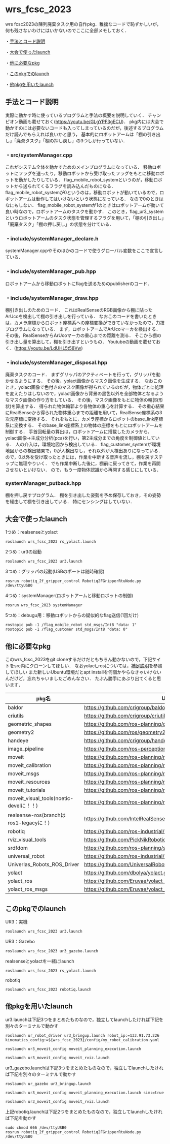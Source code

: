 # wrs_fcsc_2023
wrs fcsc2023の陳列廃棄タスク用の自作pkg．稚拙なコードで恥ずかしいが，何も残さないわけにはいかないのでここに全部メモしておく．

・[手法とコード説明](https://github.com/ryocan/wrs_fcsc_2023/tree/main#%E6%89%8B%E6%B3%95%E3%81%A8%E3%82%B3%E3%83%BC%E3%83%89%E8%AA%AC%E6%98%8E)

・[大会で使ったlaunch](https://github.com/ryocan/wrs_fcsc_2023/tree/main#%E5%A4%A7%E4%BC%9A%E3%81%A7%E4%BD%BF%E3%81%A3%E3%81%9Flaunch:~:text=%E3%81%84%E3%81%9Flaunch-,%E5%A4%A7%E4%BC%9A%E3%81%A7%E4%BD%BF%E3%81%A3%E3%81%9Flaunch,-1%E3%81%A4%E3%82%81%EF%BC%9Arealsense)

・[他に必要なpkg](https://github.com/ryocan/wrs_fcsc_2023/tree/main#%E4%BB%96%E3%81%AB%E5%BF%85%E8%A6%81%E3%81%AApkg)

・[このpkgでのlaunch](https://github.com/ryocan/wrs_fcsc_2023/tree/main#%E3%81%93%E3%81%AEpkg%E3%81%A7%E3%81%AElaunch)

・[他pkgを用いたlaunch](https://github.com/ryocan/wrs_fcsc_2023/tree/main#%E4%BB%96pkg%E3%82%92%E7%94%A8%E3%81%84%E3%81%9Flaunch)

## 手法とコード説明
実際に動かす時に使っているプログラムと手法の概要を説明していく．
チャンピオン動画も載せておく(https://youtu.be/GLgYPF3gECU)．
pkg内には大会で動かすのには必要ないコードも入ってしまっているのだが，後述するプログラムだけ読んでもらえれば良いかと思う，
基本的にロボットアームは「棚の引き出し」「廃棄タスク」「棚の押し戻し」の3つしか行っていない．

### ・src/systemManager.cpp

これがシステム全体を動かすためのメインプログラムになっている．
移動ロボットにフラグを送ったり，移動ロボットから受け取ったフラグをもとに移動ロボットを動かしたりしている．
flag_mobile_robot_systemというのが，移動ロボットから送られてくるフラグを読み込んだものになる．
flag_mobile_robot_systemが0というのは，移動ロボットが動いているので，ロボットアームは動作してはいけないという状態になっている．
なので0のときはなにもしない．
flag_mobile_robot_systemが1のときはロボットアームが動いて良い時なので，ロボットアームのタスクを動かす．
このとき，flag_ur3_systemというロボットアームのタスク状態を管理するフラグを用いて，「棚の引き出し」「廃棄タスク」「棚の押し戻し」の状態を分けている．

### ・include/systemManager_declare.h

systemManager.cppやそのほかのコードで使うグローバル変数をここで宣言している．

### ・include/systemManager_pub.hpp

ロボットアームから移動ロボットにflagを送るためのpublisherのコード．

### ・include/systemManager_draw.hpp

棚引き出しのためのコード．
これはRealSenseのRGB画像から棚に貼ったArUcoを検出して棚の引き出しを行っている．
なおこのコードを書いたときは，カメラ座標からロボット座標系への座標変換ができていなかったので，力技プログラムになっている．
まず，ロボットアームでArUcoマーカを検出する．
その後，RealSenseからArUcoマーカの重心までの距離を測る．
そこから棚の引き出し量を算出して，棚を引き出すというもの．
Youtubeの動画を載せておく．(https://youtu.be/LdUHL5t58Vw)

### ・include/systemManager_disposal.hpp

廃棄タスクのコード．
まずグリッパのアクティベートを行って，グリッパを動かせるようにする．
その後，yolact画像からマスク画像を生成する．
なおこのとき，yolact画像で色付きのマスク画像が得られているのだが，物体ごとに処理を変えたりはしないので，yolact画像から背景の黒色以外を全部物体となるようなマスク画像の作り方をしている．
その後，マスク画像をもとに物体の輪郭(形状)を算出する．
得られた物体輪郭より各物体の重心を計算する．
その重心結果にRealSenseから得られた物体重心までの距離を用いて，RealSense座標系の3次元座標に変換する．
それをもとに，カメラ座標からロボットのbase_link座標系に変換する．
そのbase_link座標系上の物体の座標をもとにロボットアームを制御する．
手首回転量の算出は，ロボットアームに搭載したカメラから，yolact画像→主成分分析(pca)を行い，第2主成分までの角度を制御値としている．
人の介入は，環境地図から検出している．
flag_customer_systemが環境地図からの検出結果で，0が人検出なし，それ以外が人検出ありになっている．
ので，0以外を受け取ったときには，作業を中断する音声を流し，棚を戻すステップに無理やりいく．
でも作業中断した後に，棚前に戻ってきて，作業を再開させないといけない．
ので，もう一度物体認識から再開する感じにしている．

### systemManager_putback.hpp

棚を押し戻すプログラム．
棚を引き出した姿勢を予め保存しておき，その姿勢を経由して棚を引き出している．
特にセンシングはしていない．

## 大会で使ったlaunch
1つめ：realsenseとyolact
```
roslaunch wrs_fcsc_2023 rs_yolact.launch 
```

2つめ：ur3の起動
```
roslaunch wrs_fcsc_2023 ur3.launch
```
3つめ：グリッパの起動(USBのポートは随時確認)
```
rosrun robotiq_2f_gripper_control Robotiq2FGripperRtuNode.py /dev/ttyUSB0
```
4つめ：systemManager(ロボットアームと移動ロボットの制御)
```
rosrun wrs_fcsc_2023 systemManager
```
5つめ：debugu用：移動ロボットからの疑似的なflag送信(1回だけ)
```
rostopic pub -1 /flag_mobile_robot std_msgs/Int8 "data: 1" 
rostopic pub -1 /flag_customer std_msgs/Int8 "data: 0"
```

## 他に必要なpkg
このwrs_fcsc_2023をgit cloneするだけだともちろん動かないので，下記サイトをsrc内にクローンしてほしい．
なおyolact_rosについては，[補足説明](https://github.com/ryocan/wrs_fcsc_2023_yolact.git)を参照してほしい
また新しいUbuntu環境だとapt installを何個かやらなきゃいけないんだけど，忘れちゃいましたごめんなさい．
たぶん勝手にあぶり出てくると思います．

| pkg名  | URL |
| ------------- | ------------- |
| baldor  | https://github.com/crigroup/baldor  |
| criutils  | https://github.com/crigroup/criutils | 
| geometric_shapes | https://github.com/ros-planning/geometric_shapes |
| geometry2 | https://github.com/ros/geometry2 |
| handeye | https://github.com/crigroup/handeye |
| image_pipeline | https://github.com/ros-perception/image_pipeline |
| moveit | https://github.com/ros-planning/moveit |
| moveit_calibration | https://github.com/ros-planning/moveit_calibration |
| moveit_msgs | https://github.com/ros-planning/moveit_msgs |
| moveit_resources | https://github.com/ros-planning/moveit_resources |
| moveit_tutorials | https://github.com/ros-planning/moveit_tutorials |
| moveit_visual_tools(noetic-develに！！) | https://github.com/ros-planning/moveit_visual_tools.git |
| realsense-ros(branchはros1-legacyに！)| https://github.com/IntelRealSense/realsense-ros |
| robotiq | https://github.com/ros-industrial/robotiq.git |
| rviz_visual_tools |https://github.com/PickNikRobotics/rviz_visual_tools |
| srdfdom | https://github.com/ros-planning/srdfdom.git |
| universal_robot | https://github.com/ros-industrial/universal_robot.git |
| Univerlas_Robots_ROS_Driver | https://github.com/UniversalRobots/Universal_Robots_ROS_Driver.git |
| yolact | https://github.com/dbolya/yolact.git |
| yolact_ros | https://github.com/Eruvae/yolact_ros.git |
| yolact_ros_msgs | https://github.com/Eruvae/yolact_ros_msgs.git |

## このpkgでのlaunch
UR3：実機
```
roslaunch wrs_fcsc_2023 ur3.launch
```
UR3：Gazebo
```
roslaunch wrs_fcsc_2023 ur3_gazebo.launch
```
realsenseとyolactを一緒にlaunch
```
roslaunch wrs_fcsc_2023 rs_yolact.launch
```
robotiq
```
roslaunch wrs_fcsc_2023 robotiq.launch
```

## 他pkgを用いたlaunch
ur3.launchは下記3つをまとめたものなので，独立してlaunchしたければ下記を別々のターミナルで動かす
```
roslaunch ur_robot_driver ur3_bringup.launch robot_ip:=133.91.73.226 kinematics_config:=${wrs_fcsc_2023}/config/my_robot_calibration.yaml
```
```
roslaunch ur3_moveit_config moveit_planning_execution.launch
```
```
roslaunch ur3_moveit_config moveit_rviz.launch
```

ur3_gazebo.launchは下記3つをまとめたものなので，独立してlaunchしたければ下記を別々のターミナルで動かす
```
roslaunch ur_gazebo ur3_bringup.launch
```
```
roslaunch ur3_moveit_config moveit_planning_execution.launch sim:=true
```
```
roslaunch ur3_moveit_config moveit_rviz.launch
```

上記robotiq.launchは下記2つをまとめたものなので，独立してlaunchしたければ下記を動かす
```
sudo chmod 666 /dev/ttyUSB0
rosrun robotiq_2f_gripper_control Robotiq2FGripperRtuNode.py /dev/ttyUSB0
```

